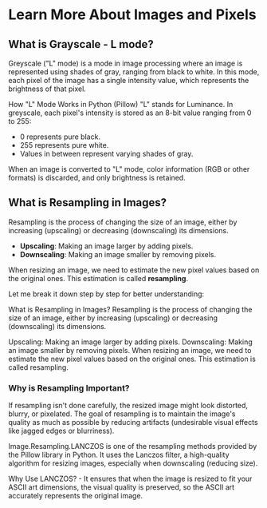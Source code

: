 # Learn More About Images and Pixels

## What is Grayscale - L mode?

Greyscale ("L" mode) is a mode in image processing where an image is represented using shades of gray, ranging from black to white. In this mode, each pixel of the image has a single intensity value, which represents the brightness of that pixel.

How "L" Mode Works in Python (Pillow)
"L" stands for Luminance.
In greyscale, each pixel's intensity is stored as an 8-bit value ranging from 0 to 255:
- 0 represents pure black.
- 255 represents pure white.
- Values in between represent varying shades of gray.

When an image is converted to "L" mode, color information (RGB or other formats) is discarded, and only brightness is retained.

## What is Resampling in Images?

Resampling is the process of changing the size of an image, either by increasing (upscaling) or decreasing (downscaling) its dimensions.

- **Upscaling**: Making an image larger by adding pixels.
- **Downscaling**: Making an image smaller by removing pixels.

When resizing an image, we need to estimate the new pixel values based on the original ones. This estimation is called **resampling**.


Let me break it down step by step for better understanding:

What is Resampling in Images?
Resampling is the process of changing the size of an image, either by increasing (upscaling) or decreasing (downscaling) its dimensions.

Upscaling: Making an image larger by adding pixels.
Downscaling: Making an image smaller by removing pixels.
When resizing an image, we need to estimate the new pixel values based on the original ones. This estimation is called resampling.

### Why is Resampling Important?
If resampling isn't done carefully, the resized image might look distorted, blurry, or pixelated. The goal of resampling is to maintain the image's quality as much as possible by reducing artifacts (undesirable visual effects like jagged edges or blurriness).

Image.Resampling.LANCZOS is one of the resampling methods provided by the Pillow library in Python. It uses the Lanczos filter, a high-quality algorithm for resizing images, especially when downscaling (reducing size).

Why Use LANCZOS? - It ensures that when the image is resized to fit your ASCII art dimensions, the visual quality is preserved, so the ASCII art accurately represents the original image.